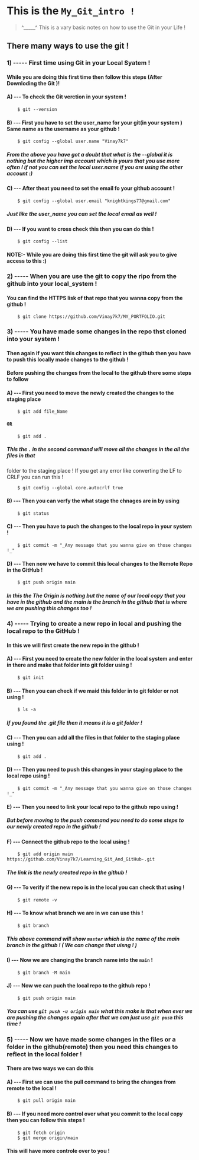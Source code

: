 # This is the `My_Git_intro !`
>  ^_____^  This is a vary basic notes on how to use the Git in your Life !

## There many ways to use the git !
### 1) ----- First time using Git in your Local Syatem !
#### While you are doing this first time then follow this steps (After Downloding the Git )!

#### A) --- To check the Git verction in your system !
		$ git --version
#### B) --- First you have to set the user_name for your git(in your system ) Same name as the username as your github !
		$ git config --global user.name "Vinay7k7"
##### From the above you have got a doubt that what is the --global it is nothing but the higher imp account which is yours that you use more often ! if not you can set the local user.name if you are using the other account :)
#### C) --- After theat you need to set the email fo your github account !
		$ git config --global user.email "knightkings77@gmail.com"
##### Just like the user_name you can set the local email as well !
#### D) --- If you want to cross check this then you can do this !
		$ git config --list 
#### NOTE:- While you are doing this first time the git will ask you to give access to this :)


### 2) ----- When you are use the git to copy the ripo from the github into your local_system !
#### You can find the HTTPS lisk of that repo that you wanna copy from the github !
		$ git clone https://github.com/Vinay7k7/MY_PORTFOLIO.git

### 3) ----- You have made some changes in the repo thst cloned into your system !
#### Then again if you want this changes to reflect in the github then you have to push this locally made changes to the github !

#### Before pushing the changes from the local to the github there some steps to follow 

#### A) --- First you need to move the newly created the changes to the staging place 
		$ git add file_Name
#### 			`OR`
		$ git add .
##### This the `.` in the second command will move all the changes in the all the files in that 
folder to the staging place ! If you get any error like converting the LF to CRLF you can run this !

		$ git config --global core.autocrlf true
#### B) --- Then you can verfy the what stage the chnages are in by using
		$ git status

#### C) --- Then you have to puch the changes to the local repo in your system !
		$ git commit -m "_Any message that you wanna give on those changes !_"

#### D) --- Then now we have to commit this local changes to the Remote Repo in the GitHub !
		$ git push origin main
##### In this the The Origin is nothing but the name of our local copy that you have in the github and the main is the branch in the github that is where we are pushing this changes too !


### 4) ----- Trying to create a new repo in local and pushing the local repo to the GitHub !
#### In this we will first create the new repo in the github !

#### A) --- First you need to create the new folder in the local system and enter in there and make that folder into git folder using !
		$ git init

#### B) --- Then you can check if we maid this folder in to git folder or not using !
		$ ls -a
##### If you found the .git file then it means it is a git folder !

#### C) --- Then you can add all the files in that folder to the staging place using !
		$ git add .	

#### D) --- Then you need to push this changes in your staging place to the local repo using !
		$ git commit -m "_Any message that you wanna give on those changes !_"

#### E) --- Then you need to link your local repo to the github repo using !
##### But before moving to the push command you need to do some steps to our newly created repo in the github !

#### F) --- Connect the github repo to the local using !
		$ git add origin main https://github.com/Vinay7k7/Learning_Git_And_GitHub-.git
##### The link is the newly created repo in the github !

#### G) --- To verify if the new repo is in the local you can check that using !
		$ git remote -v

#### H) --- To know what branch we are in we can use this !
		$ git branch 
##### This above command will show `master` which is the name of the main branch in the github ! ( We can change that uisng ! )

#### I) --- Now we are changing the branch name into the `main` !
		$ git branch -M main

#### J) --- Now we can puch the local repo to the github repo !
		$ git push origin main
##### You can use `git push -u origin main` what this make is that when ever we are pushing the changes again after that we can just use `git push` this time !


### 5) ----- Now we have made some changes in the files or a folder in the github(remote) then you need this changes to reflect in the local folder !
#### There are two ways we can do this 

#### A) --- First we can use the pull command to bring the changes from remote to the local !
		$ git pull origin main
#### B) --- If you need more control over what you commit to the local copy then you can follow this steps !
		$ git fetch origin
  		$ git merge origin/main
#### This will have more controle over to you !
